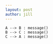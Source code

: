 ```yaml
---
layout: post
author: jill
---
```


```plantuml
A --> B : message()
B --> C : message()
C --> A : message()
```